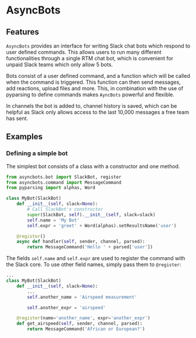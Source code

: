 # AsyncBots

## Features
`AsyncBots` provides an interface for writing Slack chat bots which respond to user defined commands. This allows users to run many different functionalities through a single RTM chat bot, which is convenient for unpaid Slack teams which only allow 5 bots.

Bots consist of a user defined command, and a function which will be called when the command is triggered. This function can then send messages, add reactions, upload files and more. This, in combination with the use of pyparsing to define commands makes `AyncBots` powerful and flexible.

In channels the bot is added to, channel history is saved, which can be helpful as Slack only allows access to the last 10,000 messages a free team has sent.

## Examples

### Defining a simple bot
The simplest bot consists of a class with a constructor and one method.
```python
from asyncbots.bot import SlackBot, register
from asyncbots.command import MessageCommand
from pyparsing import alphas, Word

class MyBot(SlackBot)
    def __init__(self, slack=None):
        # Call SlackBot's constructor
        super(SlackBot, self).__init__(self, slack=slack)
        self.name = 'My Bot'
        self.expr = 'greet' + Word(alphas).setResultsName('user')

    @register()
    async def handler(self, sender, channel, parsed):
        return MessageCommand('Hello ' + parsed['user'])
```
The fields `self.name` and `self.expr` are used to register the command with the Slack core. To use other field names, simply pass them to `@register`:

```python
...
class MyBot(SlackBot)
    def __init__(self, slack=None):
        ...
        self.another_name = 'Airspeed measurement'

        self.another_expr = 'airspeed'

    @register(name='another_name', expr='another_expr')
    def get_airspeed(self, sender, channel, parsed):
        return MessageCommand('African or European?')
```
